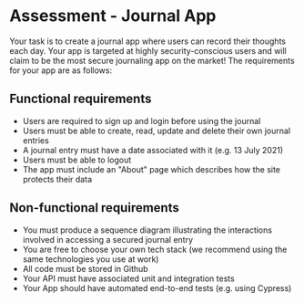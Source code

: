 # Assessment - Journal App

Your task is to create a journal app where users can record their thoughts each day. Your app is targeted at highly security-conscious users and will claim to be the most secure journaling app on the market! The requirements for your app are as follows:

## Functional requirements
* Users are required to sign up and login before using the journal
* Users must be able to create, read, update and delete their own journal entries
* A journal entry must have a date associated with it (e.g. 13 July 2021)
* Users must be able to logout
* The app must include an "About" page which describes how the site protects their data

## Non-functional requirements
* You must produce a sequence diagram illustrating the interactions involved in accessing a secured journal entry
* You are free to choose your own tech stack (we recommend using the same technologies you use at work)
* All code must be stored in Github
* Your API must have associated unit and integration tests
* Your App should have automated end-to-end tests (e.g. using Cypress)

